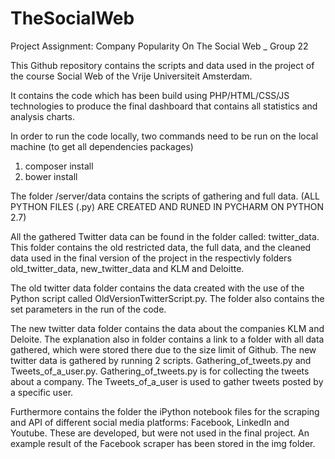 # TheSocialWeb

Project Assignment: Company Popularity On The Social Web _ Group 22

This Github repository contains the scripts and data used in the project of the course Social Web of the Vrije Universiteit Amsterdam.

It contains the code which has been build using PHP/HTML/CSS/JS technologies to produce the final dashboard that contains all statistics and analysis charts.

In order to run the code locally, two commands need to be run on the local machine (to get all dependencies packages)
1. composer install
2. bower install

The folder /server/data contains the scripts of gathering and full data. 
(ALL PYTHON FILES (.py) ARE CREATED AND RUNED IN PYCHARM ON PYTHON 2.7)

All the gathered Twitter data can be found in the folder called: twitter_data. This folder contains the old restricted data, the full data, and the cleaned data used in the final version of the project in the respectivly folders old_twitter_data, new_twitter_data and KLM and Deloitte.

The old twitter data folder contains the data created with the use of the Python script called OldVersionTwitterScript.py. The folder also contains the set parameters in the run of the code.

The new twitter data folder contains the data about the companies KLM and Deloite. The explanation also in folder contains a link to a folder with all data gathered, which were stored there due to the size limit of Github. The new twitter data is gathered by running 2 scripts. Gathering_of_tweets.py and Tweets_of_a_user.py. Gathering_of_tweets.py is for collecting the tweets about a company. The Tweets_of_a_user is used to gather tweets posted by a specific user.

Furthermore contains the folder the iPython notebook files for the scraping and API of different social media platforms: Facebook, LinkedIn and Youtube. These are developed, but were not used in the final project. An example result of the Facebook scraper has been stored in the img folder.


